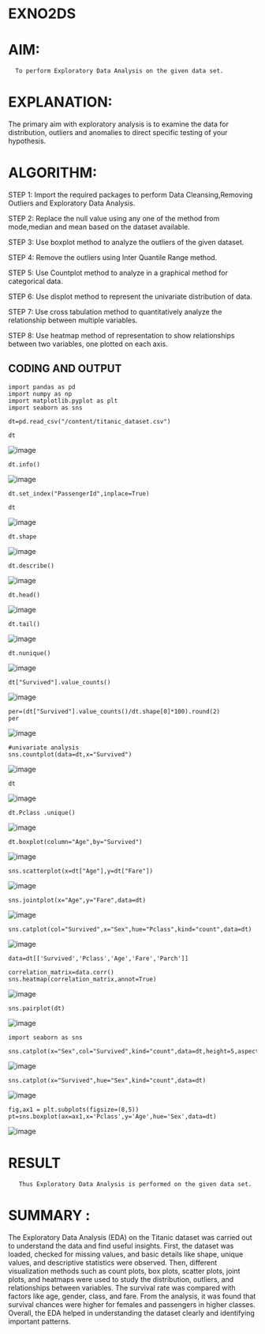 # EXNO2DS
# AIM:
      To perform Exploratory Data Analysis on the given data set.
      
# EXPLANATION:
  The primary aim with exploratory analysis is to examine the data for distribution, outliers and anomalies to direct specific testing of your hypothesis.
  
# ALGORITHM:
STEP 1: Import the required packages to perform Data Cleansing,Removing Outliers and Exploratory Data Analysis.

STEP 2: Replace the null value using any one of the method from mode,median and mean based on the dataset available.

STEP 3: Use boxplot method to analyze the outliers of the given dataset.

STEP 4: Remove the outliers using Inter Quantile Range method.

STEP 5: Use Countplot method to analyze in a graphical method for categorical data.

STEP 6: Use displot method to represent the univariate distribution of data.

STEP 7: Use cross tabulation method to quantitatively analyze the relationship between multiple variables.

STEP 8: Use heatmap method of representation to show relationships between two variables, one plotted on each axis.

## CODING AND OUTPUT
```
import pandas as pd
import numpy as np
import matplotlib.pyplot as plt
import seaborn as sns
```
```
dt=pd.read_csv("/content/titanic_dataset.csv")
```
```
dt
```
![image](https://github.com/user-attachments/assets/d3d1579b-0e6b-4a6e-9a4d-8504cec089e6)
```
dt.info()
```
![image](https://github.com/user-attachments/assets/3e406f89-aea5-41ec-b2f9-392807bc98f2)
```
dt.set_index("PassengerId",inplace=True)

dt
```
![image](https://github.com/user-attachments/assets/69463707-c2b9-4596-af32-7283ea2cfb31)
```
dt.shape
```
![image](https://github.com/user-attachments/assets/da66fd06-b2ef-454a-bb24-c0fb1137bb14)
```
dt.describe()
```
![image](https://github.com/user-attachments/assets/05cb9b79-302a-4a1e-a084-598858c8bdf3)
```
dt.head()
```
![image](https://github.com/user-attachments/assets/64acda09-1bf4-429c-8f99-032e6123926c)
```
dt.tail()
```
![image](https://github.com/user-attachments/assets/c074fa86-974e-4d49-82e2-c07b94c8344e)
```
dt.nunique()
```
![image](https://github.com/user-attachments/assets/f2b58216-f442-41a1-b78a-6bb5091a6ba5)
```
dt["Survived"].value_counts()
```
![image](https://github.com/user-attachments/assets/9c470952-1876-4b55-bab7-9e7671fc10ff)
```
per=(dt["Survived"].value_counts()/dt.shape[0]*100).round(2)
per
```
![image](https://github.com/user-attachments/assets/c37c6ab8-f692-4c24-932e-ca4d82c7daf3)
```
#univariate analysis
sns.countplot(data=dt,x="Survived")
```
![image](https://github.com/user-attachments/assets/27c2d1cc-848c-482b-ae35-648a3dbc7a87)
```
dt
```
![image](https://github.com/user-attachments/assets/22c59c40-80ba-4cbd-868f-c6ad2b236f25)
```
dt.Pclass .unique()
```
![image](https://github.com/user-attachments/assets/ddedf046-a2c8-490b-a2b7-0d20579311ed)
```
dt.boxplot(column="Age",by="Survived")
```
![image](https://github.com/user-attachments/assets/82923cb8-874b-49cf-85b2-8114d18b1512)
```
sns.scatterplot(x=dt["Age"],y=dt["Fare"])
```
![image](https://github.com/user-attachments/assets/c2d1753c-6c19-43ec-a47c-75dc62b886f0)
```
sns.jointplot(x="Age",y="Fare",data=dt)
```
![image](https://github.com/user-attachments/assets/7dfa3afc-c119-48a3-9e67-f6f68ec4afd5)
```
sns.catplot(col="Survived",x="Sex",hue="Pclass",kind="count",data=dt)
```
![image](https://github.com/user-attachments/assets/17dcdd64-d09d-4661-9b18-95194edf64d5)
```
data=dt[['Survived','Pclass','Age','Fare','Parch']]
```
```
correlation_matrix=data.corr()
sns.heatmap(correlation_matrix,annot=True)
```
![image](https://github.com/user-attachments/assets/c836ec94-a420-4aed-b497-92281d800013)
```
sns.pairplot(dt)
```
![image](https://github.com/user-attachments/assets/c8a1c8b2-7352-43ef-aa41-edfb7a28eeeb)
```
import seaborn as sns
```
```
sns.catplot(x="Sex",col="Survived",kind="count",data=dt,height=5,aspect=0.7)
```
![image](https://github.com/user-attachments/assets/0974c05b-935a-45b4-8e06-8952fd7b7dc7)
```
sns.catplot(x="Survived",hue="Sex",kind="count",data=dt)
```
![image](https://github.com/user-attachments/assets/8db5af9f-55d0-4912-92b3-9a5328afb834)
```
fig,ax1 = plt.subplots(figsize=(8,5))
pt=sns.boxplot(ax=ax1,x='Pclass',y='Age',hue='Sex',data=dt)
```
![image](https://github.com/user-attachments/assets/2d312f60-f6d3-4abc-bda4-3dc41daec7a8)


     

# RESULT
       Thus Exploratory Data Analysis is performed on the given data set.
       
# SUMMARY :
The Exploratory Data Analysis (EDA) on the Titanic dataset was carried out to understand the data and find useful insights. First, the dataset was loaded, checked for missing values, and basic details like shape, unique values, and descriptive statistics were observed. Then, different visualization methods such as count plots, box plots, scatter plots, joint plots, and heatmaps were used to study the distribution, outliers, and relationships between variables. The survival rate was compared with factors like age, gender, class, and fare. From the analysis, it was found that survival chances were higher for females and passengers in higher classes. Overall, the EDA helped in understanding the dataset clearly and identifying important patterns.

     
